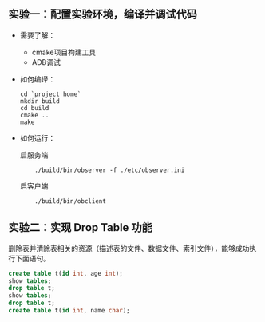 ## 实验一：配置实验环境，编译并调试代码
- 需要了解：
    -   cmake项目构建工具
    -   ADB调试
- 如何编译：
    ```shell
    cd `project home`
    mkdir build
    cd build
    cmake ..
    make
    ```
- 如何运行：

    启服务端
    ```shell
        ./build/bin/observer -f ./etc/observer.ini 
    ```
    启客户端
    ```shell
        ./build/bin/obclient
    ```

## 实验二：实现 Drop Table 功能
删除表并清除表相关的资源（描述表的文件、数据文件、索引文件），能够成功执行下面语句。
```SQL
create table t(id int, age int);
show tables;
drop table t;
show tables;
drop table t;
create table t(id int, name char);
```